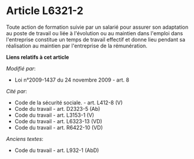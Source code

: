 # Article L6321-2

Toute action de formation suivie par un salarié pour assurer son adaptation au poste de travail ou liée à l'évolution ou au
maintien dans l'emploi dans l'entreprise constitue un temps de travail effectif et donne lieu pendant sa réalisation au
maintien par l'entreprise de la rémunération.

**Liens relatifs à cet article**

_Modifié par_:

  - Loi n°2009-1437 du 24 novembre 2009 - art. 8

_Cité par_:

  - Code de la sécurité sociale. - art. L412-8 (V)
  - Code du travail - art. D2323-5 (Ab)
  - Code du travail - art. L3153-1 (V)
  - Code du travail - art. L6323-13 (VD)
  - Code du travail - art. R6422-10 (VD)

_Anciens textes_:

  - Code du travail - art. L932-1 (AbD)
